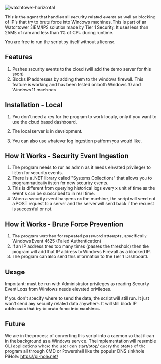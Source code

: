 
![watchtower-horizontal](https://github.com/user-attachments/assets/b8b6995d-6ceb-40ce-a3a9-1edd8b6ae4ea)


This is the agent that handles all security related events as well as blocking of IP's that try to brute force into Windows machines. This is part of an Watchtower SIEM/IPS solution made by Tier 1 Security. It uses less than 25MB of ram and less than 1% of CPU during runtime. 

You are free to run the script by itself without a license. 

## Features
1. Pushes security events to the cloud (will add the demo server for this soon)
2. Blocks IP addresses by adding them to the windows firewall. This feature is working and has been tested on both Windows 10 and Windows 11 machines. 

## Installation - Local

1. You don't need a key for the program to work locally, only if you want to use the cloud based dashboard.
  
2. The local server is in development.
   
3. You can also use whatever log ingestion platform you would like.

## How it Works - Security Event Ingestion

1. The program needs to run as admin as it needs elevated privileges to listen for security events.
2. There is a .NET library called "Systems.Collections" that allows you to programmatically listen for new security events.
3. This is different from querying historical logs every x unit of time as the event's can be subscribed to in real time.
4. When a security event happens on the machine, the script will send out a POST request to a server and the server will send back if the request is successful or not.

## How it Works - Brute Force Prevention

1. The program watches for repeated password attempts, specifically Windows Event 4625 (Failed Authentication)
2. If an IP address tries too many times (passes the threshold) then the program will add that IP address to Windows Firewall as a blocked IP.
3. The program can also send this information to the Tier 1 Dashboard. 

## Usage

Important: must be run with Administrator privileges as reading Security Event Logs from Windows needs elevated privileges. 

If you don't specify where to send the data, the script will still run. It just won't send any security related data anywhere. It will still block IP addresses that try to brute force into machines. 


## Future
We are in the process of converting this script into a daemon so that it can in the background as a Windows service. The implementation will resemble CLI applications where the user can start/stop/ query the status of the program all through CMD or Powershell like the popular DNS sinkhole PiHole: https://pi-hole.net/

